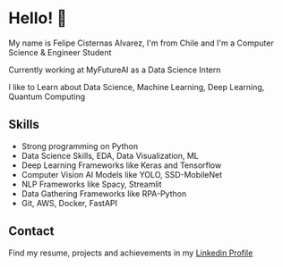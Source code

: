 # Hello! 👋

My name is Felipe Cisternas Alvarez, I'm from Chile and I'm a Computer Science & Engineer Student

Currently working at MyFutureAI as a Data Science Intern

I like to Learn about Data Science, Machine Learning, Deep Learning, Quantum Computing

## Skills
* Strong programming on Python
* Data Science Skills, EDA, Data Visualization, ML 
* Deep Learning Frameworks like Keras and Tensorflow
* Computer Vision AI Models like YOLO, SSD-MobileNet
* NLP Frameworks like Spacy, Streamlit
* Data Gathering Frameworks like RPA-Python
* Git, AWS, Docker, FastAPI

## Contact 
Find my resume, projects and achievements in my [Linkedin Profile](https://www.linkedin.com/in/felipecisternasalvarez/)
